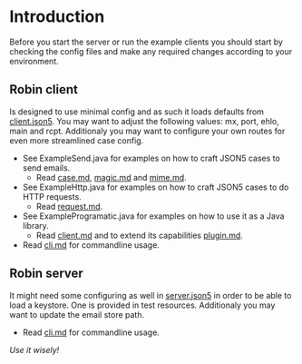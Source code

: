 Introduction
============
Before you start the server or run the example clients you should start by checking the config files
and make any required changes according to your environment.


Robin client
------------
Is designed to use minimal config and as such it loads defaults from [client.json5](../cfg/client.json5).
You may want to adjust the following values: mx, port, ehlo, main and rcpt.
Additionaly you may want to configure your own routes for even more streamlined case config.

- See ExampleSend.java for examples on how to craft JSON5 cases to send emails.
  - Read [case.md](case.md), [magic.md](magic.md) and [mime.md](mime.md). 
- See ExampleHttp.java for examples on how to craft JSON5 cases to do HTTP requests.
  - Read [request.md](request.md). 
- See ExampleProgramatic.java for examples on how to use it as a Java library.
    - Read [client.md](client.md) and to extend its capabilities [plugin.md](plugin.md).
- Read [cli.md](cli.md) for commandline usage.


Robin server
------------
It might need some configuring as well in  [server.json5](../cfg/server.json5) in order to be able to load a keystore. One is provided in test resources.
Additionaly you may want to update the email store path.

- Read [cli.md](cli.md) for commandline usage.


_Use it wisely!_
